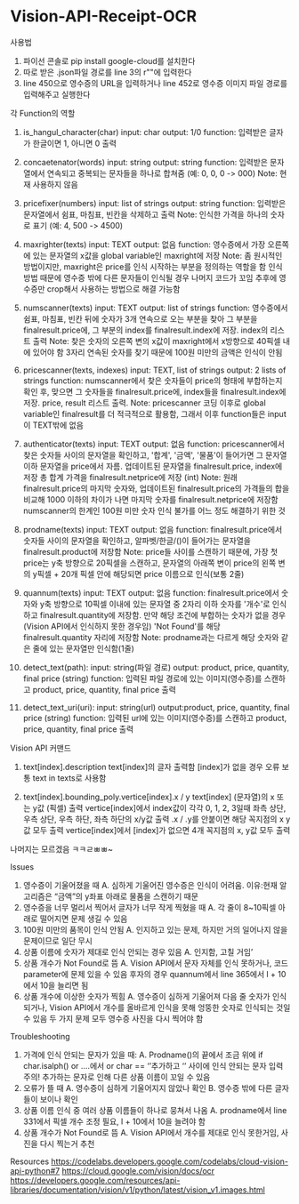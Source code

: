 # Vision-API-Receipt-OCR

사용법

1. 파이선 콘솔로 pip install google-cloud를 설치한다
2. 따로 받은 .json파일 경로를 line 3의 r""에 입력한다
3. line 450으로 영수증의 URL을 입력하거나 line 452로 영수증 이미지 파일 경로를 입력해주고 실행한다


각 Function의 역할

1. is_hangul_character(char)
  input: char
  output: 1/0
  function: 입력받은 글자가 한글이면 1, 아니면 0 출력

2. concaetenator(words)
  input: string
  output: string
  function: 입력받은 문자열에서 연속되고 중복되는 문자들을 하나로 합쳐줌 (예: 0, 0, 0 -> 000)
  Note: 현재 사용하지 않음

3. pricefixer(numbers)
  input: list of strings
  output: string
  function: 입력받은 문자열에서 쉼표, 마침표, 빈칸을 삭제하고 출력
  Note: 인식한 가격을 하나의 숫자로 표기 (예: 4, 500 -> 4500)

4. maxrighter(texts)
  input: TEXT
  output: 없음
  function: 영수증에서 가장 오른쪽에 있는 문자열의 x값을 global variable인 maxright에 저장
  Note: 좀 원시적인 방법이지만, maxright은 price를 인식 시작하는 부분을 정의하는 역할을 함
        인식 방법 때문에 영수증 밖에 다른 문자들이 인식될 경우 나머지 코드가 꼬임
        추후에 영수증만 crop해서 사용하는 방법으로 해결 가능함
  
5. numscanner(texts)
  input: TEXT
  output: list of strings
  function: 영수증에서 쉼표, 마침표, 빈칸 뒤에 숫자가 3개 연속으로 오는 부분을 찾아 그 부분을 finalresult.price에, 그 부분의 index를 finalresult.index에 저장. index의 리스트 출력
  Note: 찾은 숫자의 오른쪽 변의 x값이 maxright에서 x방향으로 40픽셀 내에 있어야 함
        3자리 연속된 숫자를 찾기 때문에 100원 미만의 금액은 인식이 안됨
  
6. pricescanner(texts, indexes)
  input: TEXT, list of strings
  output: 2 lists of strings
  function: numscanner에서 찾은 숫자들이 price의 형태에 부합하는지 확인 후, 맞으면 그 숫자들을 finalresult.price에, index들을 finalresult.index에 저장. price, result 리스트 출력.
  Note: pricescanner 코딩 이후로 global variable인 finalresult를 더 적극적으로 활용함, 그래서 이후 function들은 input이 TEXT밖에 없음


7. authenticator(texts)
  input: TEXT
  output: 없음
  function: pricescanner에서 찾은 숫자들 사이의 문자열을 확인하고, '합계', '금액', '물품'이 들어가면 그 문자열 이하 문자열을 price에서 자름. 
            업데이트된 문자열을 finalresult.price, index에 저장
            총 합계 가격을 finalresult.netprice에 저장 (int)
  Note: 원래 finalresult.price의 마지막 숫자와, 업데이트된 finalresult.price의 가격들의 합을 비교해 1000 이하의 차이가 나면 마지막 숫자를 finalresult.netprice에 저장함
        numscanner의 한계인 100원 미만 숫자 인식 불가를 어느 정도 해결하기 위한 것
        
8. prodname(texts)
  input: TEXT
  output: 없음
  function: finalresult.price에서 숫자들 사이의 문자열을 확인하고, 알파벳/한글/()이 들어가는 문자열을 finalresult.product에 저장함
  Note: price들 사이를 스캔하기 때문에, 가장 첫 price는 y축 방향으로 20픽셀을 스캔하고, 문자열의 아래쪽 변이 price의 왼쪽 변의 y픽셀 + 20개 픽셀 안에 해당되면 price 이름으로 인식(보통 2줄)
  
9. quannum(texts)
  input: TEXT
  output: 없음
  function: finalresult.price에서 숫자와 y축 방향으로 10픽셀 이내에 있는 문자열 중 2자리 이하 숫자를 '개수'로 인식하고 finalresult.quantity에 저장함.
            만약 해당 조건에 부합하는 숫자가 없을 경우 (Vision API에서 인식하지 못한 경우임) 'Not Found'를 해당 finalresult.quantity 자리에 저장함
  Note: prodname과는 다르게 해당 숫자와 같은 줄에 있는 문자열만 인식함(1줄)
  
10. detect_text(path):
  input: string(파일 경로)
  output: product, price, quantity, final price (string)
  function: 입력된 파일 경로에 있는 이미지(영수증)를 스캔하고 product, price, quantity, final price 출력
  
11. detect_text_uri(uri):
  input: string(url)
  output:product, price, quantity, final price (string)
  function: 입력된 url에 있는 이미지(영수증)를 스캔하고 product, price, quantity, final price 출력
  

Vision API 커맨드

1. text[index].description
  text[index]의 글자 출력함
  [index]가 없을 경우 오류
  보통 text in texts로 사용함

2. text[index].bounding_poly.vertice[index].x / y
  text[index] (문자열)의 x 또는 y값 (픽셀) 출력
  vertice[index]에서 index값이 각각 0, 1, 2, 3일때 좌측 상단, 우측 상단, 우측 하단, 좌측 하단의 x/y값 출력
  .x / .y를 안붙이면 해당 꼭지점의 x y값 모두 출력
  vertice[index]에서 [index]가 없으면 4개 꼭지점의 x, y값 모두 출력
  
나머지는 모르겠음 ㅋㅋㄹㅃㅃ~



Issues

1)	영수증이 기울어졌을 때
  A.	심하게 기울어진 영수증은 인식이 어려움. 
  이유:현재 알고리즘은 “금액”의 y좌표 아래로 물품을 스캔하기 때문
2)	영수증을 너무 멀리서 찍어서 글자가 너무 작게 찍혔을 때
  A.	각 줄이 8~10픽셀 아래로 떨어지면 문제 생길 수 있음
3)	100원 미만의 품목이 인식 안됨
  A.	인지하고 있는 문제, 하지만 거의 일어나지 않을 문제이므로 일단 무시
4)	상품 이름에 숫자가 제대로 인식 안되는 경우 있음
  A.	인지함, 고칠 거임’
5)	상품 개수가 Not Found로 뜸
  A.	Vision API에서 문자 자체를 인식 못하거나, 코드 parameter에 문제 있을 수 있음
    	후자의 경우 quannum에서 line 365에서 l + 10에서 10을 늘리면 됨
6)	상품 개수에 이상한 숫자가 찍힘
  A.	영수증이 심하게 기울어져 다음 줄 숫자가 인식되거나, Vision API에서 개수를 올바르게 인식을 못해 엉뚱한 숫자로 인식되는 것일 수 있음
    	두 가지 문제 모두 영수증 사진을 다시 찍어야 함


Troubleshooting

1)	가격에 인식 안되는 문자가 있을 때:
  A.	Prodname()의 끝에서 조금 위에 if char.isalph() or ….에서 or char == ‘’추가하고 ‘’ 사이에 인식 안되는 문자 입력
    	주의! 추가하는 문자로 인해 다른 상품 이름이 꼬일 수 있음
2)	오류가 뜰 때
  A.	영수증이 심하게 기울어지지 않았나 확인
  B.	영수증 밖에 다른 글자들이 보이나 확인
3)	상품 이름 인식 중 여러 상품 이름들이 하나로 뭉쳐서 나옴
  A.	prodname에서 line 331에서 픽셀 개수 조정 필요, l + 10에서 10을 늘려야 함
4)	상품 개수가 Not Found로 뜸
  A.	Vision API에서 개수를 제대로 인식 못한거임, 사진을 다시 찍는거 추천
  
  
Resources
https://codelabs.developers.google.com/codelabs/cloud-vision-api-python#7
https://cloud.google.com/vision/docs/ocr
https://developers.google.com/resources/api-libraries/documentation/vision/v1/python/latest/vision_v1.images.html

